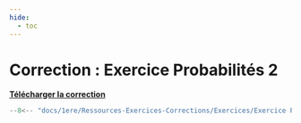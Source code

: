 ```yaml
---
hide:
  - toc
---
```


# Correction : Exercice Probabilités 2

<a href="../Ressources-Exercices-Corrections/Exercices/Exercice Probabilités 2.py" download>**Télécharger la correction**</a>

```python
--8<-- "docs/1ere/Ressources-Exercices-Corrections/Exercices/Exercice Probabilités 2.py"
```
